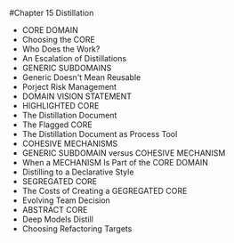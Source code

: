 #Chapter 15 Distillation

- CORE DOMAIN
- Choosing the CORE
- Who Does the Work?
- An Escalation of Distillations
- GENERIC SUBDOMAINS
- Generic Doesn't Mean Reusable
- Porject Risk Management
- DOMAIN VISION STATEMENT
- HIGHLIGHTED CORE
- The Distillation Document
- The Flagged CORE
- The Distillation Document as Process Tool
- COHESIVE MECHANISMS
- GENERIC SUBDOMAIN versus COHESIVE MECHANISM
- When a MECHANISM Is Part of the CORE DOMAIN
- Distilling to a Declarative Style
- SEGREGATED CORE
- The Costs of Creating a GEGREGATED CORE
- Evolving Team Decision
- ABSTRACT CORE
- Deep Models Distill
- Choosing Refactoring Targets